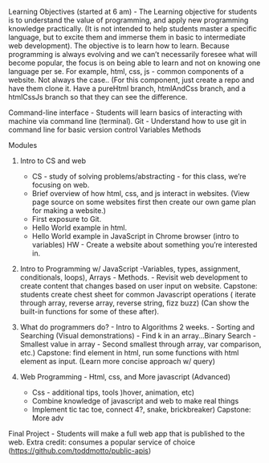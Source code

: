 Learning Objectives (started at 6 am) - The  Learning objective for students is to understand the value of programming, and apply new programming knowledge practically. (It is not intended to help students master a specific language, but to excite them and immerse them in basic to intermediate web development). The objective is to learn how to learn. Because programming is always evolving and we can’t necessarily foresee what will become popular, the focus is on being able to learn and not on knowing one language per se. For example, html, css, js - common components of a website. Not always the case.. (For this component, just create a repo and have them clone it. Have a pureHtml branch, htmlAndCss branch, and a htmlCssJs branch so that they can see the difference.

Command-line interface - Students will learn basics of interacting with machine via command line (terminal).
Git - Understand how to use git in command line for basic version control
Variables
Methods 


Modules

1) Intro to CS and web
	- CS - study of solving problems/abstracting - for this class, we’re focusing on web.
	- Brief overview of how html, css, and js interact in websites. (View page source on some websites first then 		create our own game plan for making a website.)
	- First exposure to Git.
	- Hello World example in html. 
	- Hello World example in JavaScript in Chrome browser (intro to variables)
	      HW - Create a website about something you’re interested in.

2) Intro to Programming w/ JavaScript 		-Variables, types, assignment, conditionals, loops), Arrays
		- Methods.
		- Revisit web development to create content that changes based on user input on website.
 Capstone: students create chest sheet for common Javascript operations ( iterate through array, reverse array, reverse string, fizz buzz)
(Can show the built-in functions for some of these after).

3) What do programmers do? - Intro to Algorithms 2 weeks.
		- Sorting and Searching (Visual demonstrations)
		- Find k in an array…Binary Search
		- Smallest value in array
		- Second smallest
	through array, var comparison, etc.)
Capstone: find element in html, run some functions with html element as input.
		(Learn more concise approach w/ query)

4) Web Programming  - Html, css, and More javascript (Advanced)
	- Css - additional tips, tools )hover, animation, etc)
	- Combine knowledge of javascript and web to make real things
	- Implement tic tac toe, connect 4?, snake, brickbreaker)
	 Capstone: More adv

Final Project - Students will make a full web app that is published to the web.
Extra credit: consumes a popular service of choice (https://github.com/toddmotto/public-apis)

